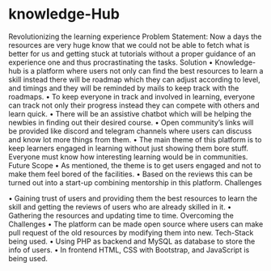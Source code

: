 # knowledge-Hub
Revolutionizing the learning experience 
Problem Statement:
Now a days the resources are very huge know that we could not be able to fetch what is better for us and getting stuck at tutorials without a proper guidance of an experience one and thus procrastinating the tasks.
Solution
•	Knowledge-hub is a platform where users not only can find the best resources to learn a skill instead there will be roadmap which they can adjust according to level, and timings and they will be reminded by mails to keep track with the roadmaps.
•	To keep everyone in track and involved in learning, everyone can track not only their progress instead they can compete with others and learn quick.
•	There will be an assistive chatbot which will be helping the newbies in finding out their desired course.
•	Open community’s links will be provided like discord and telegram channels where users can discuss and know lot more things from them.
•	The main theme of this platform is to keep learners engaged in learning without just showing them bore stuff. Everyone must know how interesting learning would be in communities.
Future Scope
•	As mentioned, the theme is to get users engaged and not to make them feel bored of the facilities.
•	Based on the reviews this can be turned out into a start-up combining mentorship in this platform.
Challenges

•	Gaining trust of users and providing them the best resources to learn the skill and getting the reviews of users who are already skilled in it.
•	Gathering the resources and updating time to time.
Overcoming the Challenges
•	The platform can be made open source where users can make pull request of the old resources by modifying them into new.
Tech-Stack being used.
•	Using PHP as backend and MySQL as database to store the info of users.
•	In frontend HTML, CSS with Bootstrap, and JavaScript is being used.
